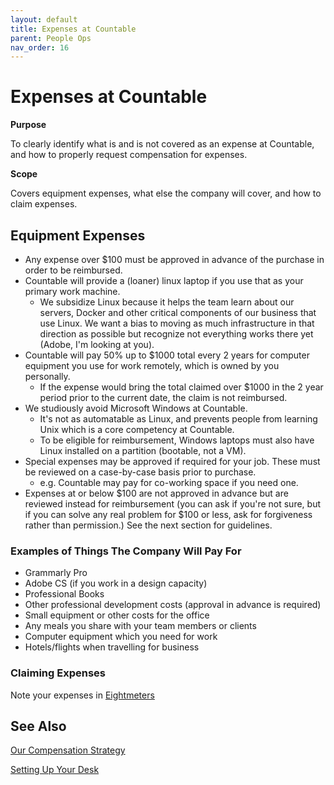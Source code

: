 ```yaml
---
layout: default
title: Expenses at Countable
parent: People Ops
nav_order: 16
---
```


# Expenses at Countable

**Purpose**

To clearly identify what is and is not covered as an expense at Countable, and how to properly request compensation for expenses.

**Scope**

Covers equipment expenses, what else the company will cover, and how to claim expenses.

## Equipment Expenses

  - Any expense over $100 must be approved in advance of the purchase in order to be reimbursed.
  - Countable will provide a (loaner) linux laptop if you use that as your primary work machine. 
    - We subsidize Linux because it helps the team learn about our servers, Docker and other critical components of our business that use Linux. We want a bias to moving as much infrastructure in that direction as possible but recognize not everything works there yet (Adobe, I'm looking at you).
  - Countable will pay 50% up to $1000 total every 2 years for computer equipment you use for work remotely, which is owned by you personally. 
    - If the expense would bring the total claimed over $1000 in the 2 year period prior to the current date, the claim is not reimbursed.
  - We studiously avoid Microsoft Windows at Countable. 
    - It's not as automatable as Linux, and prevents people from learning Unix which is a core competency at Countable. 
    - To be eligible for reimbursement, Windows laptops must also have Linux installed on a partition (bootable, not a VM).
  - Special expenses may be approved if required for your job. These must be reviewed on a case-by-case basis prior to purchase. 
    - e.g. Countable may pay for co-working space if you need one.
  - Expenses at or below $100 are not approved in advance but are reviewed instead for reimbursement (you can ask if you're not sure, but if you can solve any real problem for $100 or less, ask for forgiveness rather than permission.) See the next section for guidelines.

### Examples of Things The Company Will Pay For

  - Grammarly Pro
  - Adobe CS (if you work in a design capacity)
  - Professional Books
  - Other professional development costs (approval in advance is required)
  - Small equipment or other costs for the office
  - Any meals you share with your team members or clients
  - Computer equipment which you need for work
  - Hotels/flights when travelling for business

### Claiming Expenses

Note your expenses in [Eightmeters](http://eightmeters.countable.ca)

## See Also

[Our Compensation Strategy](COMPENSATION_STRATEGY.md)

[Setting Up Your Desk](SETTING_UP.md)
